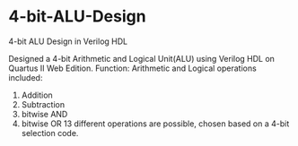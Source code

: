 # 4-bit-ALU-Design
4-bit ALU Design in Verilog HDL

Designed a 4-bit Arithmetic and Logical Unit(ALU) using Verilog HDL on Quartus II Web Edition.
Function:
Arithmetic and Logical operations included:
1) Addition
2) Subtraction
3) bitwise AND
4) bitwise OR
13 different operations are possible, chosen based on a 4-bit selection code.
